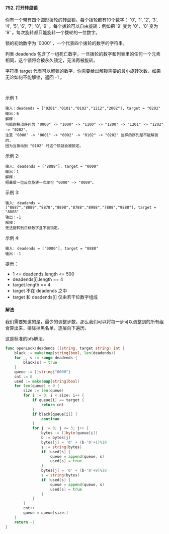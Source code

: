 #### 752. 打开转盘锁
你有一个带有四个圆形拨轮的转盘锁。每个拨轮都有10个数字： '0', '1', '2', '3', '4', '5', '6', '7', '8', '9' 。每个拨轮可以自由旋转：例如把 '9' 变为 '0'，'0' 变为 '9' 。每次旋转都只能旋转一个拨轮的一位数字。

锁的初始数字为 '0000' ，一个代表四个拨轮的数字的字符串。

列表 deadends 包含了一组死亡数字，一旦拨轮的数字和列表里的任何一个元素相同，这个锁将会被永久锁定，无法再被旋转。

字符串 target 代表可以解锁的数字，你需要给出解锁需要的最小旋转次数，如果无论如何不能解锁，返回 -1 。

 

示例 1:
```
输入：deadends = ["0201","0101","0102","1212","2002"], target = "0202"
输出：6
解释：
可能的移动序列为 "0000" -> "1000" -> "1100" -> "1200" -> "1201" -> "1202" -> "0202"。
注意 "0000" -> "0001" -> "0002" -> "0102" -> "0202" 这样的序列是不能解锁的，
因为当拨动到 "0102" 时这个锁就会被锁定。
```
示例 2:
```
输入: deadends = ["8888"], target = "0009"
输出：1
解释：
把最后一位反向旋转一次即可 "0000" -> "0009"。
```
示例 3:
```
输入: deadends = ["8887","8889","8878","8898","8788","8988","7888","9888"], target = "8888"
输出：-1
解释：
无法旋转到目标数字且不被锁定。
```
示例 4:
```
输入: deadends = ["0000"], target = "8888"
输出：-1
```

提示：

- 1 <= deadends.length <= 500
- deadends[i].length == 4
- target.length == 4
- target 不在 deadends 之中
- target 和 deadends[i] 仅由若干位数字组成

#### 解法
我们需要知道的是，最少的调整步数，那么我们可以将每一步可以调整到的所有组合算出来，排除掉黑名单，逐层向下遍历。

这是标准的bfs解法。
```go
func openLock(deadends []string, target string) int {
	black := make(map[string]bool, len(deadends))
	for _, s := range deadends {
		black[s] = true
	}
	queue := []string{"0000"}
	cnt := 0
	used := make(map[string]bool)
	for len(queue) > 0 {
        size := len(queue)
        for i := 0; i < size; i++ {
            if queue[i] == target {
			    return cnt
		    }
            if black[queue[i]] {
                continue
            }
            for j := 0; j <= 3; j++ {
                bytes := []byte(queue[i])
                b := bytes[j]
                bytes[j] = '0' + (b-'0'+1)%10
                s := string(bytes)
                if !used[s] {
                    queue = append(queue, s)
                    used[s] = true
                }
                bytes[j] = '0' + (b-'0'+9)%10
                s = string(bytes)
                if !used[s] {
                    queue = append(queue, s)
                    used[s] = true
                }
		    }
        }
        cnt++
        queue = queue[size:]
	}
	return -1
}
```